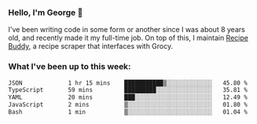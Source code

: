 ### Hello, I'm George 👋

I've been writing code in some form or another since I was about 8 years old, and recently made it my full-time job. On top of this, I maintain [Recipe Buddy](https://github.com/georgegebbett/recipe-buddy), a recipe scraper that interfaces with Grocy.  

<!--
**georgegebbett/georgegebbett** is a ✨ _special_ ✨ repository because its `README.md` (this file) appears on your GitHub profile.

Here are some ideas to get you started:

- 🔭 I’m currently working on ...
- 🌱 I’m currently learning ...
- 👯 I’m looking to collaborate on ...
- 🤔 I’m looking for help with ...
- 💬 Ask me about ...
- 📫 How to reach me: ...
- 😄 Pronouns: ...
- ⚡ Fun fact: ...
-->

### What I've been up to this week:
<!--START_SECTION:waka-->

```txt
JSON             1 hr 15 mins    ███████████▒░░░░░░░░░░░░░   45.80 %
TypeScript       59 mins         █████████░░░░░░░░░░░░░░░░   35.81 %
YAML             20 mins         ███░░░░░░░░░░░░░░░░░░░░░░   12.49 %
JavaScript       2 mins          ▒░░░░░░░░░░░░░░░░░░░░░░░░   01.80 %
Bash             1 min           ▒░░░░░░░░░░░░░░░░░░░░░░░░   01.04 %
```

<!--END_SECTION:waka-->
